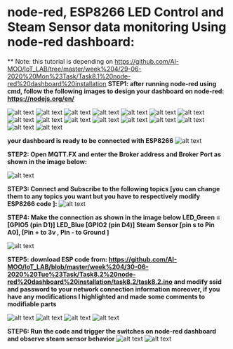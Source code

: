 # node-red, ESP8266 LED Control and Steam Sensor data monitoring Using node-red dashboard:


** Note: this tutorial is depending on https://github.com/AI-MOO/IoT_LAB/tree/master/week%204/29-06-2020%20Mon%23Task/Task8.1%20node-red%20dashboard%20installation
**STEP1: after running node-red using cmd, follow the following images to design your dashboard on node-red:
https://nodejs.org/en/**


![alt text](https://github.com/AI-MOO/IoT_LAB/blob/master/week%204/30-06-2020%20Tue%23Task/Task8.2%20node-red%20dashboard%20installation/12.png)
![alt text](https://github.com/AI-MOO/IoT_LAB/blob/master/week%204/30-06-2020%20Tue%23Task/Task8.2%20node-red%20dashboard%20installation/13.png)
![alt text](https://github.com/AI-MOO/IoT_LAB/blob/master/week%204/30-06-2020%20Tue%23Task/Task8.2%20node-red%20dashboard%20installation/14.png)
![alt text](https://github.com/AI-MOO/IoT_LAB/blob/master/week%204/30-06-2020%20Tue%23Task/Task8.2%20node-red%20dashboard%20installation/15.png)
![alt text](https://github.com/AI-MOO/IoT_LAB/blob/master/week%204/30-06-2020%20Tue%23Task/Task8.2%20node-red%20dashboard%20installation/16.png)
![alt text](https://github.com/AI-MOO/IoT_LAB/blob/master/week%204/30-06-2020%20Tue%23Task/Task8.2%20node-red%20dashboard%20installation/17.png)
![alt text](https://github.com/AI-MOO/IoT_LAB/blob/master/week%204/30-06-2020%20Tue%23Task/Task8.2%20node-red%20dashboard%20installation/18.png)
![alt text](https://github.com/AI-MOO/IoT_LAB/blob/master/week%204/30-06-2020%20Tue%23Task/Task8.2%20node-red%20dashboard%20installation/19.png)
![alt text](https://github.com/AI-MOO/IoT_LAB/blob/master/week%204/30-06-2020%20Tue%23Task/Task8.2%20node-red%20dashboard%20installation/21.png)
![alt text](https://github.com/AI-MOO/IoT_LAB/blob/master/week%204/30-06-2020%20Tue%23Task/Task8.2%20node-red%20dashboard%20installation/22.png)
![alt text](https://github.com/AI-MOO/IoT_LAB/blob/master/week%204/30-06-2020%20Tue%23Task/Task8.2%20node-red%20dashboard%20installation/23.png)
![alt text](https://github.com/AI-MOO/IoT_LAB/blob/master/week%204/30-06-2020%20Tue%23Task/Task8.2%20node-red%20dashboard%20installation/24.png)
![alt text](https://github.com/AI-MOO/IoT_LAB/blob/master/week%204/30-06-2020%20Tue%23Task/Task8.2%20node-red%20dashboard%20installation/25.png)
![alt text](https://github.com/AI-MOO/IoT_LAB/blob/master/week%204/30-06-2020%20Tue%23Task/Task8.2%20node-red%20dashboard%20installation/26.png)
![alt text](https://github.com/AI-MOO/IoT_LAB/blob/master/week%204/30-06-2020%20Tue%23Task/Task8.2%20node-red%20dashboard%20installation/27.png)
![alt text](https://github.com/AI-MOO/IoT_LAB/blob/master/week%204/30-06-2020%20Tue%23Task/Task8.2%20node-red%20dashboard%20installation/28.png)


**your dashboard is ready to be connected with ESP8266**
![alt text](https://github.com/AI-MOO/IoT_LAB/blob/master/week%204/30-06-2020%20Tue%23Task/Task8.2%20node-red%20dashboard%20installation/29.png)

**STEP2: Open MQTT.FX and enter the Broker address and Broker Port as shown in the image below:**

![alt text](https://github.com/AI-MOO/IoT_LAB/blob/master/week%204/30-06-2020%20Tue%23Task/Task8.2%20node-red%20dashboard%20installation/30.png)


**STEP3: Connect and Subscribe to the following topics [you can change them to any topics you want but you have to respectively modify ESP8266 code ]:**
![alt text](https://github.com/AI-MOO/IoT_LAB/blob/master/week%204/30-06-2020%20Tue%23Task/Task8.2%20node-red%20dashboard%20installation/31.png)



**STEP4: Make the connection as shown in the image below  LED_Green = [GPIO5 (pin D1)]  LED_Blue [GPIO2 (pin D4)] Steam Sensor [pin s to Pin A0], [Pin + to 3v , Pin - to Ground ]**

![alt text](https://github.com/AI-MOO/IoT_LAB/blob/master/week%204/30-06-2020%20Tue%23Task/Task8.2%20node-red%20dashboard%20installation/32.png)

**STEP5: download ESP code from: https://github.com/AI-MOO/IoT_LAB/blob/master/week%204/30-06-2020%20Tue%23Task/Task8.2%20node-red%20dashboard%20installation/task8.2/task8.2.ino
and modify ssid and password to your network connection information moreover, if you have any modifications I highlighted and made some comments to modifiable parts**

![alt text](https://github.com/AI-MOO/IoT_LAB/blob/master/week%204/30-06-2020%20Tue%23Task/Task8.2%20node-red%20dashboard%20installation/33.png)
![alt text](https://github.com/AI-MOO/IoT_LAB/blob/master/week%204/30-06-2020%20Tue%23Task/Task8.2%20node-red%20dashboard%20installation/34.png)
![alt text](https://github.com/AI-MOO/IoT_LAB/blob/master/week%204/30-06-2020%20Tue%23Task/Task8.2%20node-red%20dashboard%20installation/35.png)
![alt text](https://github.com/AI-MOO/IoT_LAB/blob/master/week%204/30-06-2020%20Tue%23Task/Task8.2%20node-red%20dashboard%20installation/36.png)

**STEP6: Run the code and trigger the switches on node-red dashboard and observe steam sensor behavior**
![alt text](https://github.com/AI-MOO/IoT_LAB/blob/master/week%204/30-06-2020%20Tue%23Task/Task8.2%20node-red%20dashboard%20installation/37.png)
![alt text](https://github.com/AI-MOO/IoT_LAB/blob/master/week%204/30-06-2020%20Tue%23Task/Task8.2%20node-red%20dashboard%20installation/38.png)
